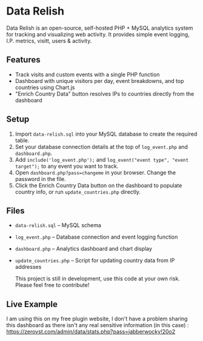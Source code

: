 # Data Relish

Data Relish is an open-source, self-hosted PHP + MySQL analytics system for tracking and visualizing web activity. It provides simple event logging, I.P. metrics, visitt, users & activity.

## Features

- Track visits and custom events with a single PHP function
- Dashboard with unique visitors per day, event breakdowns, and top countries using Chart.js
- "Enrich Country Data" button resolves IPs to countries directly from the dashboard

## Setup

1. Import `data-relish.sql` into your MySQL database to create the required table.
2. Set your database connection details at the top of `log_event.php` and `dashboard.php`.
3. Add `include('log_event.php');` and `log_event("event type", "event target");` to any event you want to track.
4. Open `dashboard.php?pass=changeme` in your browser. Change the password in the file.
5. Click the Enrich Country Data button on the dashboard to populate country info, or run `update_countries.php` directly.

## Files

- `data-relish.sql` – MySQL schema
- `log_event.php` – Database connection and event logging function
- `dashboard.php` – Analytics dashboard and chart display
- `update_countries.php` – Script for updating country data from IP addresses

  This project is still in development, use this code at your own risk. Please feel free to contribute!

## Live Example

I am using this on my free plugin website, I don't have a problem sharing this dashboard as there isn't any real sensitive information (in this case) : https://zerovst.com/admin/data/stats.php?pass=jabberwocky!20o2
